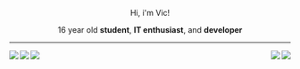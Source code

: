 <div id="header" align="center">
  <p>Hi, i'm Vic!</p>
  <p>16 year old <b>student</b>, <b>IT enthusiast</b>, and <b>developer</b></p>
</div>
<hr>
<div id="social_links">
  <a href="mailto:victoneux@protonmail.com">
    <img src="https://img.shields.io/badge/Mail-%23161b22?logo=protonmail&logoColor=white&style=for-the-badge" align="left">
  </a>
  <a href="https://discord.gg/UD57dFb8">
    <img src="https://img.shields.io/badge/Discord-%23161b22?logo=discord&logoColor=white&style=for-the-badge" align="left">
  </a>
  <a href="https://steamcommunity.com/id/victoneux">
    <img src="https://img.shields.io/badge/Steam-%23161b22?logo=steam&logoColor=white&style=for-the-badge" align="left">
  </a>
  
  <a href="https://archlinux.org/">
    <img src="https://img.shields.io/badge/Arch%20Linux-%23161b22?logo=archlinux&logoColor=white&style=for-the-badge" align="right">
  </a>
  <a href="https://awesomewm.org/">
    <img src="https://img.shields.io/badge/AwesomeWM-%231b1622?logo=awesomewm&logoColor=white&style=for-the-badge" align="right">
  </a>
</div>
<div id="body" align="center">
  
